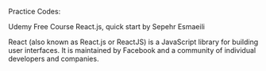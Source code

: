 Practice Codes:

Udemy Free Course React.js, quick start by Sepehr Esmaeili

React (also known as React.js or ReactJS) is a JavaScript library for building user interfaces. It is maintained by Facebook and a community of individual developers and companies.

